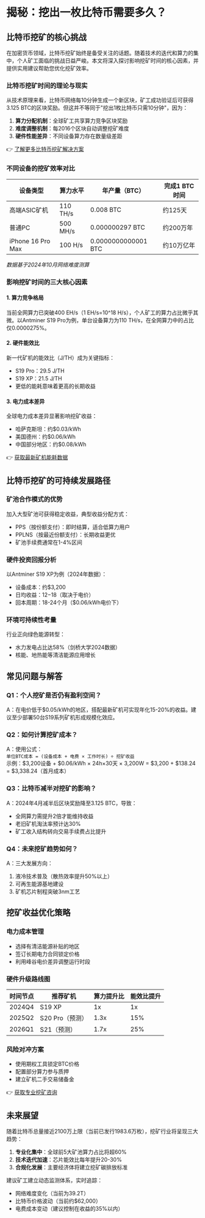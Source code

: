 # 揭秘：挖出一枚比特币需要多久？

## 比特币挖矿的核心挑战

在加密货币领域，比特币挖矿始终是备受关注的话题。随着技术的迭代和算力的集中，个人矿工面临的挑战日益严峻。本文将深入探讨影响挖矿时间的核心因素，并提供实用建议帮助您优化挖矿效率。

### 比特币挖矿时间的理论与现实

从技术原理来看，比特币网络每10分钟生成一个新区块，矿工成功验证后可获得3.125 BTC的区块奖励。但这并不等同于"挖出1枚比特币只需10分钟"，因为：

1. **算力分配机制**：全球矿工共享算力竞争区块奖励
2. **难度调整机制**：每2016个区块自动调整挖矿难度
3. **硬件性能差异**：不同设备算力存在数量级差距

👉 [了解更多比特币挖矿解决方案](https://bit.ly/okx_welcome)

### 不同设备的挖矿效率对比

| 设备类型         | 算力水平     | 年产量（BTC）       | 完成1 BTC时间       |
|------------------|--------------|-----------------------|----------------------|
| 高端ASIC矿机     | 110 TH/s     | 0.008 BTC            | 约125天             |
| 普通PC           | 500 MH/s     | 0.000000297 BTC      | 约200万年           |
| iPhone 16 Pro Max | 100 H/s      | 0.0000000000001 BTC  | 约10万亿年          |

*数据基于2024年10月网络难度测算*

### 影响挖矿时间的三大核心因素

#### 1. 算力竞争格局
当前全网算力已突破400 EH/s（1 EH/s=10^18 H/s），个人矿工的算力占比微乎其微。以Antminer S19 Pro为例，单台设备算力为110 TH/s，在全网算力中的占比仅0.0000275%。

#### 2. 硬件能效比
新一代矿机的能效比（J/TH）成为关键指标：
- S19 Pro：29.5 J/TH
- S19 XP：21.5 J/TH
- 更低的能耗意味着更高的长期收益

#### 3. 电力成本差异
全球电力成本差异显著影响挖矿收益：
- 哈萨克斯坦：约$0.03/kWh
- 美国德州：约$0.06/kWh
- 中国部分地区：约$0.08/kWh

👉 [获取最新矿机能耗数据](https://bit.ly/okx_welcome)

## 比特币挖矿的可持续发展路径

### 矿池合作模式的优势
加入大型矿池可获得稳定收益，典型收益分配方式：
- PPS（按份额支付）：即时结算，适合低算力用户
- PPLNS（按最近份额支付）：长期收益更优
- 矿池手续费通常在1-4%区间

### 硬件投资回报分析
以Antminer S19 XP为例（2024年数据）：
- 设备成本：约$3,200
- 日均收益：$12-$18（取决于电价）
- 回本周期：18-24个月（$0.06/kWh电价下）

### 环境可持续性考量
行业正向绿色能源转型：
- 水力发电占比达58%（剑桥大学2024数据）
- 核能、地热能等清洁能源应用增长

## 常见问题与解答

### Q1：个人挖矿是否仍有盈利空间？
A：在电价低于$0.05/kWh的地区，搭配最新矿机可实现年化15-20%的收益。建议至少部署50台S19系列矿机形成规模化效应。

### Q2：如何计算挖矿成本？
A：使用公式：  
`单位BTC成本 = (设备成本 + 电费 × 工作时长) ÷ 挖矿收益`  
示例：$3,200设备 + $0.06/kWh × 24h×30天 × 3,200W = $3,200 + $138.24 = $3,338.24（首月成本）

### Q3：比特币减半对挖矿的影响？
A：2024年4月减半后区块奖励降至3.125 BTC，导致：
- 全网算力需提升2倍才能维持收益
- 老旧矿机淘汰率预计达30%
- 矿工收入结构转向交易手续费占比提升

### Q4：未来挖矿趋势如何？
A：三大发展方向：
1. 液冷技术普及（散热效率提升50%以上）
2. 可再生能源基地建设
3. 矿机芯片制程突破3nm工艺

## 挖矿收益优化策略

### 电力成本管理
- 选择有清洁能源补贴的地区
- 签订长期电力合同锁定价格
- 利用峰谷电价差异调整运行时段

### 硬件升级路线图
| 时间节点 | 推荐矿机       | 算力提升比 | 能效比提升 |
|----------|----------------|------------|------------|
| 2024Q4   | S19 XP         | 1x         | 1x         |
| 2025Q2   | S20 Pro（预测）| 1.3x       | 15%        |
| 2026Q1   | S21（预测）    | 1.7x       | 25%        |

### 风险对冲方案
- 使用期权工具锁定BTC价格
- 配置部分算力参与质押
- 建立矿机二手交易储备金

👉 [获取专业挖矿咨询](https://bit.ly/okx_welcome)

## 未来展望

随着比特币总量接近2100万上限（当前已发行1983.6万枚），挖矿行业将呈现三大趋势：
1. **专业化集中**：全球前5大矿池算力占比将超60%
2. **技术迭代加速**：芯片能效比每年提升20-30%
3. **合规化发展**：主要经济体将建立挖矿碳排放标准

建议矿工建立动态监测体系，实时追踪：
- 网络难度变化（当前为39.2T）
- 比特币价格波动（当前约$62,000）
- 电费成本变动（建议控制在收益的35%以内）
